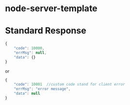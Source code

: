 # node-server-template

# Standard Response
```javascript
{
    "code": 10000,
    "errMsg": null,
    "data": {}
}
```
or
```javascript
{
    "code": 10001  //custom code stand for client error
    "errMsg": "error message",
    "data": null
}
```